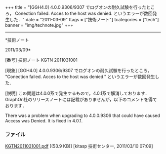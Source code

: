 ﻿+++
title = "[GGH4.0] 4.0.0.9306/9307 でログオンの耐久試験を行ったところ， Conection failed. Acces to the host was denied. というエラーが数回発生した．"
date = "2011-03-09"
ttags = ["技術ノート"]
tcategories = ["tech"]
banner = "img/technote.jpg"
+++

-----------------------------------------------------------------------------------------------------------------------------

*技術ノート

2011/03/09*


[番号]
技術ノート KGTN 2011031001

[現象]
[GGH4.0] 4.0.0.9306/9307 でログオンの耐久試験を行ったところ，
"Conection failed. Acces to the host was denied."
というエラーが数回発生した．

[説明]
この問題は4.0.0系で発生するもので，4.0.1系で解消しております．GraphOn社のリリースノートには記載がありませんが，以下のコメントを得ております．

There was a problem when upgrading to 4.0.0.9306 that could have caused
Access was Denied. It is fixed in 4.0.1.


### ファイル





[KGTN2011031001.pdf](http://techreport.kitasp.net/attachments/download/513/KGTN2011031001.pdf)
 [(53.9 KB)] [kitasp 技術センター, 2011/03/10
07:09]
